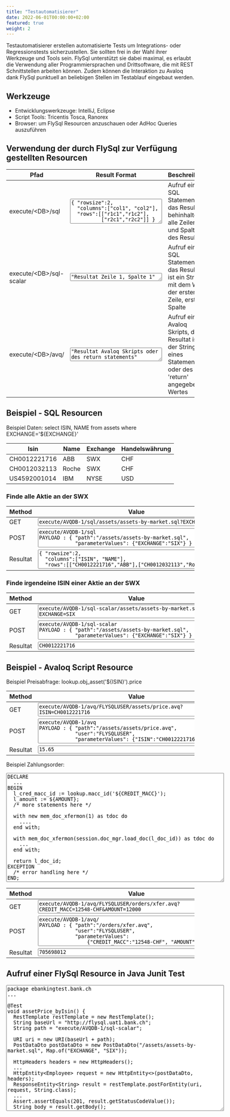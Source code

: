 ```yaml
---
title: "Testautomatisierer"
date: 2022-06-01T00:00:00+02:00
featured: true
weight: 2
---
```


Testautomatisierer erstellen automatisierte Tests um Integrations- oder Regressionstests sicherzustellen. Sie sollten frei in der Wahl ihrer Werkzeuge und Tools sein. FlySql unterstützt sie dabei maximal, es erlaubt die Verwendung aller Programmiersprachen und Drittsoftware, die mit REST Schnittstellen arbeiten können. Zudem können die Interaktion zu Avaloq dank FlySql punktuell an beliebigen Stellen im Testablauf eingebaut werden.

## Werkzeuge
- Entwicklungswerkzeuge: IntelliJ, Eclipse
- Script Tools: Tricentis Tosca, Ranorex
- Browser: um FlySql Resourcen anzuschauen oder AdHoc Queries auszuführen

## Verwendung der durch FlySql zur Verfügung gestellten Resourcen
<table class="table">
  <thead class="thead-light">
    <tr>
      <th>Pfad</th>
      <th>Result Format</th>
      <th>Beschreibung</th>
    </tr>
  </thead>
  <tbody>
    <tr>
      <td>execute/&lt;DB&gt;/sql</td>
      <td><textarea class="textarea-code-snippet" rows="4" cols="28">{ "rowsize":2,
  "columns":["col1", "col2"], 
  "rows":[["r1c1","r1c2"],
          ["r2c1","r2c2"]] }</textarea></td>  
      <td>Aufruf eines SQL Statements, das Result ist behinhaltet alle Zeilen und Spalten des Resultats</td>
    </tr>
    <tr>
      <td>execute/&lt;DB&gt;/sql-scalar</td>
      <td><textarea class="textarea-code-snippet" rows="1" cols="28">"Resultat Zeile 1, Spalte 1"</textarea></td>
      <td>Aufruf eines SQL Statements, das Resultat ist ein String mit dem Wert der ersten Zeile, erste Spalte</td>
    </tr>
    <tr>
      <td>execute/&lt;DB&gt;/avq/</td>
      <td><textarea class="textarea-code-snippet" rows="2" cols="28">"Resultat Avaloq Skripts oder des return statements"</textarea></td>
      <td>Aufruf eines Avaloq Skripts, das Resultat ist der String eines Statements oder des mit 'return' angegebenen Wertes</td>
    </tr>
  </tbody>
</table>


## Beispiel - SQL Resourcen
Beispiel Daten:  <span class="code-snippet">select ISIN, NAME from assets where EXCHANGE='${EXCHANGE}'</span>
<table class="table">
  <thead class="thead-light">
    <tr>
      <th>Isin</th>
      <th>Name</th>
      <th>Exchange</th>
      <th>Handelswährung</th>
    </tr>
  </thead>
  <tbody>
    <tr>
      <td>CH0012221716</td>
      <td>ABB</td>
      <td>SWX</td>
      <td>CHF</td>
    </tr>
    <tr>
      <td>CH0012032113</td>
      <td>Roche</td>
      <td>SWX</td>
      <td>CHF</td>
    </tr>
    <tr>
      <td>US4592001014</td>
      <td>IBM</td>
      <td>NYSE</td>
      <td>USD</td>
    </tr>
  </tbody>
</table>  

### Finde alle Aktie an der SWX
<table class="table">
  <thead class="thead-light">
    <tr>
      <th>Method</th>
      <th>Value</th>
    </tr>
  </thead>
  <tbody>
    <tr>
      <td>GET</td>
      <td>
        <textarea class="textarea-code-snippet mb-2" rows="1" cols="63" id="post1" >execute/AVQDB-1/sql/assets/assets-by-market.sql?EXCHANGE=SIX
        </textarea>
      </td>
    </tr>
    <tr>
      <td>POST</td>
      <td>
        <textarea class="textarea-code-snippet mb-2" rows="3" cols="63" id="post1" >execute/AVQDB-1/sql        
PAYLOAD : { "path":"/assets/assets-by-market.sql",
            "parameterValues": {"EXCHANGE":"SIX"} }
        </textarea> 
      </td>
    </tr>
    <tr>
      <td>Resultat</td>
      <td>
        <textarea class="textarea-code-snippet mb-2" rows="3" cols="63" id="post1" >
{ "rowsize":2,
  "columns":["ISIN", "NAME"], 
  "rows":[["CH0012221716","ABB"],["CH0012032113","Roche"]] }
        </textarea>
      </td>
    </tr>
  </tbody>
</table>

### Finde irgendeine ISIN einer Aktie an der SWX
<table class="table">
  <thead class="thead-light">
    <tr>
      <th>Method</th>
      <th>Value</th>
    </tr>
  </thead>
  <tbody>
    <tr>
      <td>GET</td>
      <td>
        <textarea class="textarea-code-snippet mb-2" rows="2" cols="63" id="post1" >execute/AVQDB-1/sql-scalar/assets/assets-by-market.sql?EXCHANGE=SIX
        </textarea>
      </td>
    </tr>
    <tr>
      <td>POST</td>
      <td>
        <textarea class="textarea-code-snippet mb-2" rows="3" cols="63" id="post1" >execute/AVQDB-1/sql-scalar        
PAYLOAD : { "path":"/assets/assets-by-market.sql",
            "parameterValues": {"EXCHANGE":"SIX"} }
        </textarea> 
      </td>
    </tr>
    <tr>
      <td>Resultat</td>
      <td>
        <textarea class="textarea-code-snippet mb-2" rows="1" cols="63" id="post1" >
CH0012221716
        </textarea>
      </td>
    </tr>
  </tbody>
</table>

## Beispiel - Avaloq Script Resource
Beispiel Preisabfrage:  <span class="code-snippet">lookup.obj_asset('${ISIN}').price</span>
<table class="table">
  <thead class="thead-light">
    <tr>
      <th>Method</th>
      <th>Value</th>
    </tr>
  </thead>
  <tbody>
    <tr>
      <td>GET</td>
      <td>
        <textarea class="textarea-code-snippet mb-2" rows="2" cols="63" id="post1" >execute/AVQDB-1/avq/FLYSQLUSER/assets/price.avq?ISIN=CH0012221716
        </textarea>
      </td>
    </tr>
    <tr>
      <td>POST</td>
      <td>
        <textarea class="textarea-code-snippet mb-2" rows="4" cols="63" id="post1" >execute/AVQDB-1/avq        
PAYLOAD : { "path":"/assets/assets/price.avq",
            "user":"FLYSQLUSER",
            "parameterValues": {"ISIN":"CH0012221716"} }
        </textarea> 
      </td>
    </tr>
    <tr>
      <td>Resultat</td>
      <td>
        <textarea class="textarea-code-snippet mb-2" rows="1" cols="63" id="post1" >
15.65
        </textarea>
      </td>
    </tr>
  </tbody>
</table>

Beispiel Zahlungsorder:
<textarea class="textarea-code-snippet" rows="19" cols="70" >
DECLARE
  ...
BEGIN
  l_cred_macc_id := lookup.macc_id('${CREDIT_MACC}');
  l_amount := ${AMOUNT};
  /* more statements here */
  
  with new mem_doc_xfermon(1) as tdoc do
    ....
  end with;
  
  with mem_doc_xfermon(session.doc_mgr.load_doc(l_doc_id)) as tdoc do
    ...
  end with;

  return l_doc_id;
EXCEPTION
  /* error handling here */
END;
</textarea>

<table class="table">
  <thead class="thead-light">
    <tr>
      <th>Method</th>
      <th>Value</th>
    </tr>
  </thead>
  <tbody>
    <tr>
      <td>GET</td>
      <td>
        <textarea class="textarea-code-snippet mb-2" rows="2" cols="63" id="post1" >execute/AVQDB-1/avq/FLYSQLUSER/orders/xfer.avq?CREDIT_MACC=12548-CHF&AMOUNT=12000
        </textarea>
      </td>
    </tr>
    <tr>
      <td>POST</td>
      <td>
        <textarea class="textarea-code-snippet mb-2" rows="5" cols="63" id="post1" >execute/AVQDB-1/avq/        
PAYLOAD : { "path":"/orders/xfer.avq",
            "user":"FLYSQLUSER",
            "parameterValues": 
                {"CREDIT_MACC":"12548-CHF", "AMOUNT":"12000"} }
        </textarea> 
      </td>
    </tr>
    <tr>
      <td>Resultat</td>
      <td>
        <textarea class="textarea-code-snippet mb-2" rows="1" cols="63" id="post1" >
705698012
        </textarea>
      </td>
    </tr>
  </tbody>
</table>

## Aufruf einer FlySql Resource in Java Junit Test
<textarea class="textarea-code-snippet" rows="22" cols="70" >
package ebankingtest.bank.ch
...

@Test
void assetPrice_byIsin() {
  RestTemplate restTemplate = new RestTemplate();
  String baseUrl = "http://flysql.uat1.bank.ch";
  String path = "execute/AVQDB-1/sql-scalar";

  URI uri = new URI(baseUrl + path);
  PostDataDto postDataDto = new PostDataDto("/assets/assets-by-market.sql", Map.of("EXCHANGE", "SIX"));

  HttpHeaders headers = new HttpHeaders();
  ...
  HttpEntity<Employee> request = new HttpEntity<>(postDataDto, headers);
  ResponseEntity<String> result = restTemplate.postForEntity(uri, request, String.class);
  ...
  Assert.assertEquals(201, result.getStatusCodeValue());
  String body = result.getBody();
  ...
}

</textarea>
